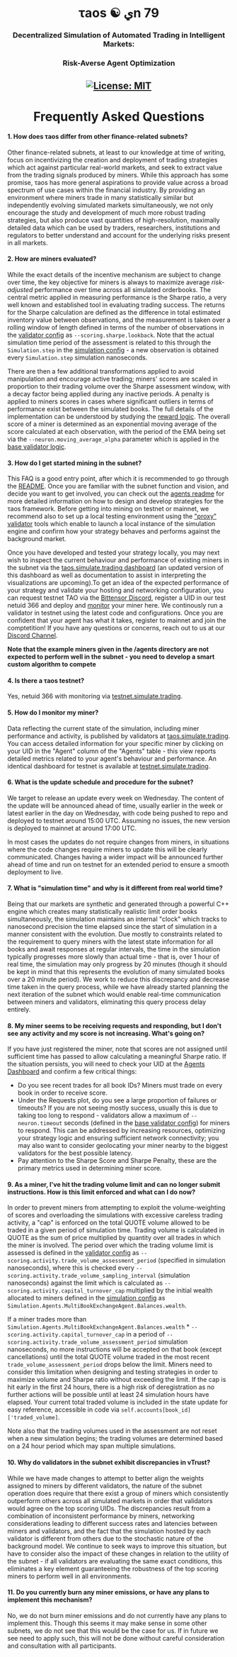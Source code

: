 <div align="center">

# **τaos** ☯ **‪ي‬n 79**<!-- omit in toc -->
### **Decentralized Simulation of Automated Trading in Intelligent Markets:** <!-- omit in toc -->
### **Risk-Averse Agent Optimization** <!-- omit in toc -->
[![License: MIT](https://img.shields.io/badge/License-MIT-yellow.svg)](https://opensource.org/licenses/MIT) 
---
# Frequently Asked Questions

</div>

#### 1. How does τaos differ from other finance-related subnets?

Other finance-related subnets, at least to our knowledge at time of writing, focus on incentivizing the creation and deployment of trading strategies which act against particular real-world markets, and seek to extract value from the trading signals produced by miners.  While this approach has some promise, τaos has more general aspirations to provide value across a broad spectrum of use cases within the financial industry.  By providing an environment where miners trade in many statistically similar but independently evolving simulated markets simultaneously, we not only encourage the study and development of much more robust trading strategies, but also produce vast quantities of high-resolution, maximally detailed data which can be used by traders, researchers, institutions and regulators to better understand and account for the underlying risks present in all markets.

#### 2. How are miners evaluated?

While the exact details of the incentive mechanism are subject to change over time, the key objective for miners is always to maximize average _risk-adjusted_ performance over time across all simulated orderbooks.  The central metric applied in measuring performance is the Sharpe ratio, a very well known and established tool in evaluating trading success.  The returns for the Sharpe calculation are defined as the difference in total estimated inventory value between observations, and the measurement is taken over a rolling window of length defined in terms of the number of observations in the [validator config](/taos/im/config/__init__.py) as `--scoring.sharpe.lookback`.  Note that the actual simulation time period of the assessment is related to this through the `Simulation.step` in the [simulation config](/simulate/trading/run/config/simulation_0.xml) - a new observation is obtained every `Simulation.step` simulation nanoseconds.  

There are then a few additional transformations applied to avoid manipulation and encourage active trading; miners' scores are scaled in proportion to their trading volume over the Sharpe assessment window, with a decay factor being applied during any inactive periods.  A penalty is applied to miners scores in cases where significant outliers in terms of performance exist between the simulated books.  The full details of the implementation can be understood by studying the [reward logic](/taos/im/validator/reward.py).  The overall score of a miner is determined as an exponential moving average of the score calculated at each observation, with the period of the EMA being set via the `--neuron.moving_average_alpha` parameter which is applied in the [base validator logic](/taos/dev/taos/common/neurons/validator.py).

#### 3. How do I get started mining in the subnet?

This FAQ is a good entry point, after which it is recommended to go through the [README](/README.md).  Once you are familiar with the subnet function and vision, and decide you want to get involved, you can check out the [agents readme](/taos/dev/agents/README.md) for more detailed information on how to design and develop strategies for the τaos framework.  Before getting into mining on testnet or mainnet, we recommend also to set up a local testing environment using the ["proxy" validator](/taos/dev/agents/proxy/README.md) tools which enable to launch a local instance of the simulation engine and confirm how your strategy behaves and performs against the background market.

Once you have developed and tested your strategy locally, you may next wish to inspect the current behaviour and performance of existing miners in the subnet via the [taos.simulate.trading dashboard](https://taos.simulate.trading) (an updated version of this dashboard as well as documentation to assist in interpreting the visualizations are upcoming).To get an idea of the expected performance of your strategy and validate your hosting and networking configuration, you can request testnet TAO via the [Bittensor Discord](https://discord.com/channels/799672011265015819/1389370202327748629), register a UID in our test netuid 366 and deploy and [monitor](https://testnet.simulate.trading) your miner here.  We continously run a validator in testnet using the latest code and configurations.  Once you are confident that your agent has what it takes, register to mainnet and join the comptetition!  If you have any questions or concerns, reach out to us at our [Discord Channel](https://discord.com/channels/799672011265015819/1353733356470276096).

**Note that the example miners given in the /agents directory are not expected to perform well in the subnet - you need to develop a smart custom algorithm to compete**

#### 4. Is there a τaos testnet?

Yes, netuid 366 with monitoring via [testnet.simulate.trading](https://testnet.simulate.trading).

#### 5. How do I monitor my miner?

Data reflecting the current state of the simulation, including miner performance and activity, is published by validators at [taos.simulate.trading](https://taos.simulate.trading).  You can access detailed information for your specific miner by clicking on your UID in the "Agent" column of the "Agents" table - this view reports detailed metrics related to your agent's behaviour and performance.  An identical dashboard for testnet is available at [testnet.simulate.trading](https://testnet.simulate.trading).

#### 6. What is the update schedule and procedure for the subnet?

We target to release an update every week on Wednesday.  The content of the update will be announced ahead of time, usually earlier in the week or latest earlier in the day on Wednesday, with code being pushed to repo and deployed to testnet around 15:00 UTC.  Assuming no issues, the new version is deployed to mainnet at around 17:00 UTC.

In most cases the updates do not require changes from miners, in situations where the code changes require miners to update this will be clearly communicated.  Changes having a wider impact will be announced further ahead of time and run on testnet for an extended period to ensure a smooth deployment to live.

#### 7. What is "simulation time" and why is it different from real world time?

Being that our markets are synthetic and generated through a powerful C++ engine which creates many statistically realistic limit order books simultaneously, the simulation maintains an internal "clock" which tracks to nanosecond precision the time elapsed since the start of simulation in a manner consistent with the evolution.  Due mostly to constraints related to the requirement to query miners with the latest state information for all books and await responses at regular intervals, the time in the simulation typically progresses more slowly than actual time - that is, over 1 hour of real time, the simulation may only progress by 20 minutes (though it should be kept in mind that this represents the evolution of many simulated books over a 20 minute period).  We work to reduce this discrepancy and decrease time taken in the query process, while we have already started planning the next iteration of the subnet which would enable real-time communication between miners and validators, eliminating this query process delay entirely.

#### 8. My miner seems to be receiving requests and responding, but I don't see any activity and my score is not increasing.  What's going on?

If you have just registered the miner, note that scores are not assigned until sufficient time has passed to allow calculating a meaningful Sharpe ratio.  If the situation persists, you will need to check your UID at the [Agents Dashboard](https://taos.simulate.trading/d/edy6vxytuud4wd/agents) and confirm a few critical things:

- Do you see recent trades for all book IDs?  Miners must trade on every book in order to receive score.
- Under the Requests plot, do you see a large proportion of failures or timeouts?  If you are not seeing mostly success, usually this is due to taking too long to respond - validators allow a maximum of `--neuron.timeout` seconds (defined in the [base validator config](/taos/dev/taos/common/config/__init__.py)) for miners to respond.  This can be addressed by increasing resources, optimizing your strategy logic and ensuring sufficient network connectivity; you may also want to consider geolocating your miner nearby to the biggest validators for the best possible latency.
- Pay attention to the Sharpe Score and Sharpe Penalty, these are the primary metrics used in determining miner score.

#### 9. As a miner, I've hit the trading volume limit and can no longer submit instructions.  How is this limit enforced and what can I do now?

In order to prevent miners from attempting to exploit the volume-weighting of scores and overloading the simulations with excessive careless trading activity, a "cap" is enforced on the total QUOTE volume allowed to be traded in a given period of simulation time.  Trading volume is calculated in QUOTE as the sum of price multiplied by quantity over all trades in which the miner is involved.  The period over which the trading volume limit is assessed is defined in the [validator config](/taos/im/config/__init__.py) as `--scoring.activity.trade_volume_assessment_period` (specified in simulation nanoseconds), where this is checked every `--scoring.activity.trade_volume_sampling_interval` (simulation nanoseconds) against the limit which is calculated as `--scoring.activity.capital_turnover_cap` multiplied by the initial wealth allocated to miners defined in the [simulation config](/simulate/trading/run/config/simulation_0.xml) as `Simulation.Agents.MultiBookExchangeAgent.Balances.wealth`.  

If a miner trades more than `Simulation.Agents.MultiBookExchangeAgent.Balances.wealth` * `--scoring.activity.capital_turnover_cap` in a period of `--scoring.activity.trade_volume_assessment_period` simulation nanoseconds, no more instructions will be accepted on that book (except cancellations) until the total QUOTE volume traded in the most recent `trade_volume_assessment_period` drops below the limit.  Miners need to consider this limitation when designing and testing strategies in order to maximize volume and Sharpe ratio without exceeding the limit.  If the cap is hit early in the first 24 hours, there is a high risk of deregistration as no further actions will be possible until at least 24 simulation hours have elapsed.  Your current total traded volume is included in the state update for easy reference, accessible in code via `self.accounts[book_id]['traded_volume]`.

Note also that the trading volumes used in the assessment are not reset when a new simulation begins; the trading volumes are determined based on a 24 hour period which may span multiple simulations.

#### 10. Why do validators in the subnet exhibit discrepancies in vTrust?

While we have made changes to attempt to better align the weights assigned to miners by different validators, the nature of the subnet operation does require that there exist a group of miners which consistently outperform others across all simulated markets in order that validators would agree on the top scoring UIDs.  The discrepancies result from a combination of inconsistent performance by miners, networking considerations leading to different success rates and latencies between miners and validators, and the fact that the simulation hosted by each validator is different from others due to the stochastic nature of the background model.  We continue to seek ways to improve this situation, but have to consider also the impact of these changes in relation to the utility of the subnet - if all validators are evaluating the same exact conditions, this eliminates a key element guaranteeing the robustness of the top scoring miners to perform well in all environments.

#### 11. Do you currently burn any miner emissions, or have any plans to implement this mechanism?

No, we do not burn miner emissions and do not currently have any plans to implement this.  Though this seems it may make sense in some other subnets, we do not see that this would be the case for us.  If in future we see need to apply such, this will not be done without careful consideration and consultation with all participants.